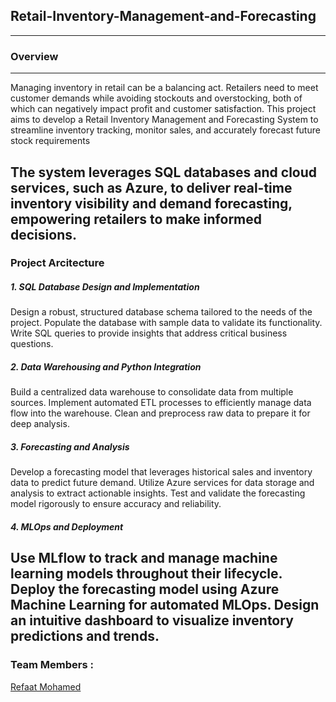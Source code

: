 ## Retail-Inventory-Management-and-Forecasting
--- 
### Overview
---
Managing inventory in retail can be a balancing act. Retailers need to meet customer demands while avoiding stockouts and overstocking, both of which can negatively impact profit and customer satisfaction. This project aims to develop a Retail Inventory Management and Forecasting System to streamline inventory tracking, monitor sales, and accurately forecast future stock requirements

The system leverages SQL databases and cloud services, such as Azure, to deliver real-time inventory visibility and demand forecasting, empowering retailers to make informed decisions.
---
### Project Arcitecture 
##### 1. SQL Database Design and Implementation
Design a robust, structured database schema tailored to the needs of the project.
Populate the database with sample data to validate its functionality.
Write SQL queries to provide insights that address critical business questions.
##### 2. Data Warehousing and Python Integration
Build a centralized data warehouse to consolidate data from multiple sources.
Implement automated ETL processes to efficiently manage data flow into the warehouse.
Clean and preprocess raw data to prepare it for deep analysis.
##### 3. Forecasting and Analysis
Develop a forecasting model that leverages historical sales and inventory data to predict future demand.
Utilize Azure services for data storage and analysis to extract actionable insights.
Test and validate the forecasting model rigorously to ensure accuracy and reliability.
##### 4. MLOps and Deployment
Use MLflow to track and manage machine learning models throughout their lifecycle.
Deploy the forecasting model using Azure Machine Learning for automated MLOps.
Design an intuitive dashboard to visualize inventory predictions and trends.
---
### Team Members : 
[Refaat Mohamed]()